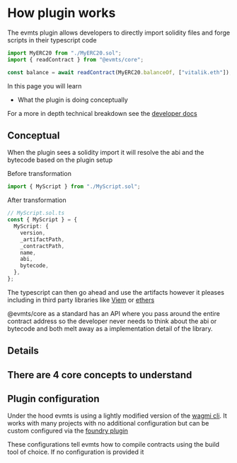 # How plugin works

The evmts plugin allows developers to directly import solidity files and forge scripts in their typescript code

```typescript
import MyERC20 from "./MyERC20.sol";
import { readContract } from "@evmts/core";

const balance = await readContract(MyERC20.balanceOf, ["vitalik.eth"]);
```

In this page you will learn

- What the plugin is doing conceptually

For a more in depth technical breakdown see the [developer docs](./developer.md)

## Conceptual

When the plugin sees a solidity import it will resolve the abi and the bytecode based on the plugin setup

Before transformation

```typescript
import { MyScript } from "./MyScript.sol";
```

After transformation

```typescript
// MyScript.sol.ts
const { MyScript } = {
  MyScript: {
    version,
    _artifactPath,
    _contractPath,
    name,
    abi,
    bytecode,
  },
};
```

The typescript can then go ahead and use the artifacts however it pleases including in third party libraries like [Viem](https://todoviem) or [ethers](https://todoethers)

@evmts/core as a standard has an API where you pass around the entire contract address so the developer never needs to think about the abi or bytecode and both melt away as a implementation detail of the library.

## Details

## There are 4 core concepts to understand

## Plugin configuration

Under the hood evmts is using a lightly modified version of the [wagmi cli](https://wagmi.sh/cli/getting-started). It works with many projects with no additional configuration but can be custom configured via the [foundry plugin](https://wagmi.sh/cli/plugins/foundry)

These configurations tell evmts how to compile contracts using the build tool of choice. If no configuration is provided it
